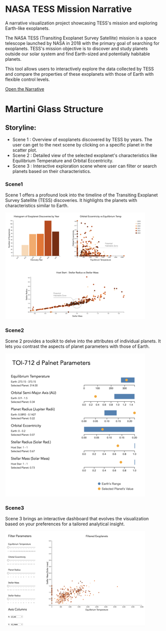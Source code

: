 # NASA TESS Mission Narrative
A narrative visualization project showcasing TESS's mission and exploring Earth-like exoplanets.

The NASA TESS (Transiting Exoplanet Survey Satellite) mission is a space telescope launched by NASA in 2018 with the primary goal of searching for exoplanets. TESS's mission objective is to discover and study planets outside our solar system and find Earth-sized and potentially habitable planets.

This tool allows users to interactively explore the data collected by TESS and compare the properties of these exoplanets with those of Earth with flexible control levels.

<a href="https://wekjay.github.io/NASA_TESS_Narrative">
Open the Narrative
</a>

# Martini Glass Structure
## Storyline:
- Scene 1 : Overview of exoplanets discovered by TESS by years. The user can get to the next scene by clicking on a specific planet in the scatter plot.
- Scene 2 : Detailed view of the selected exoplanet's characteristics like Equilibrium Temperature and Orbital Eccentricity.
- Scene 3 : Interactive exploration scene where user can filter or search planets based on their characteristics.


### Scene1
Scene 1 offers a profound look into the timeline of the Transiting Exoplanet Survey Satellite (TESS) discoveries. It highlights the planets with characteristics similar to Earth.

<img src="references/scene1_ahmadai.png" width="450em">


### Scene2
Scene 2 provides a toolkit to delve into the attributes of individual planets. It lets you contrast the aspects of planet parameters with those of Earth.

<img src="references/scene2_ahmadai.png" width="450em">

### Scene3
Scene 3 brings an interactive dashboard that evolves the visualization based on your preferences for a tailored analytical insight.

<img src="references/scene3_ahmadai.png" width="450em">
